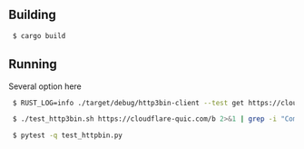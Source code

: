 Building
--------

```bash
 $ cargo build
```

Running
--------
Several option here


```bash
 $ RUST_LOG=info ./target/debug/http3bin-client --test get https://cloudflare-quic.com/b
```

```bash
 $ ./test_http3bin.sh https://cloudflare-quic.com/b 2>&1 | grep -i "Completed test"
```

```bash
 $ pytest -q test_httpbin.py
```